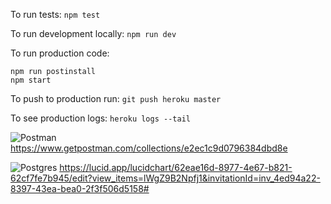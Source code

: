 To run tests:
`npm test`

To run development locally:
`npm run dev`

To run production code:

```
npm run postinstall
npm start
```

To push to production run:
`git push heroku master`

To see production logs:
`heroku logs --tail`

![Postman](https://img.shields.io/badge/Postman-FF6C37?style=for-the-badge&logo=postman&logoColor=white)
https://www.getpostman.com/collections/e2ec1c9d0796384dbd8e

![Postgres](https://img.shields.io/badge/postgres-%23316192.svg?style=for-the-badge&logo=postgresql&logoColor=white) https://lucid.app/lucidchart/62eae16d-8977-4e67-b821-62cf7fe7b945/edit?view_items=lWgZ9B2Npfj1&invitationId=inv_4ed94a22-8397-43ea-bea0-2f3f506d5158#
